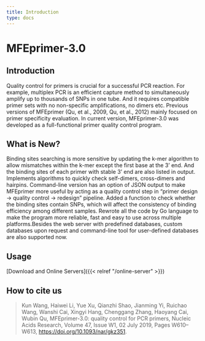 ```yaml
---
title: Introduction
type: docs
---
```


# MFEprimer-3.0

## Introduction

Quality control for primers is crucial for a successful PCR reaction. For example, multiplex PCR is an efficient capture method to simultaneously amplify up to thousands of SNPs in one tube. And it requires compatible primer sets with no non-specific amplifications, no dimers etc. Previous versions of MFEprimer (Qu, et al., 2009, Qu, et al., 2012) mainly focused on primer specificity evaluation. In current version, MFEprimer-3.0 was developed as a full-functional primer quality control program.

## What is New?

Binding sites searching is more sensitive by updating the k-mer algorithm to allow mismatches within the k-mer except the first base at the 3’ end. And the binding sites of each primer with stable 3’ end are also listed in output.
Implements algorithms to quickly check self-dimers, cross-dimers and hairpins.
Command-line version has an option of JSON output to make MFEprimer more useful by acting as a quality control step in “primer design → quality control → redesign” pipeline.
Added a function to check whether the binding sites contain SNPs, which will affect the consistency of binding efficiency among different samples.
Rewrote all the code by Go language to make the program more reliable, fast and easy to use across multiple platforms.Besides the web server with predefined databases, custom databases upon request and command-line tool for user-defined databases are also supported now.

## Usage

[Download and Online Servers]({{< relref "/online-server" >}})

## How to cite us

> Kun Wang, Haiwei Li, Yue Xu, Qianzhi Shao, Jianming Yi, Ruichao Wang, Wanshi Cai, Xingyi Hang, Chenggang Zhang, Haoyang Cai, Wubin Qu, MFEprimer-3.0: quality control for PCR primers, Nucleic Acids Research, Volume 47, Issue W1, 02 July 2019, Pages W610–W613, https://doi.org/10.1093/nar/gkz351.